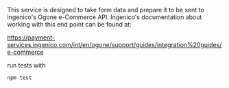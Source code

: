 This service is designed to take form data and prepare it to be sent to ingenico's Ogone e-Commerce API. Ingenico's documentation about working with this end point can be found at:

https://payment-services.ingenico.com/int/en/ogone/support/guides/integration%20guides/e-commerce


run tests with

``` npm test ```
